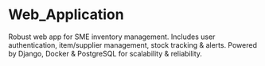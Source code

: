 # Web_Application
Robust web app for SME inventory management. Includes user authentication, item/supplier management, stock tracking &amp; alerts. Powered by Django, Docker &amp; PostgreSQL for scalability &amp; reliability.
